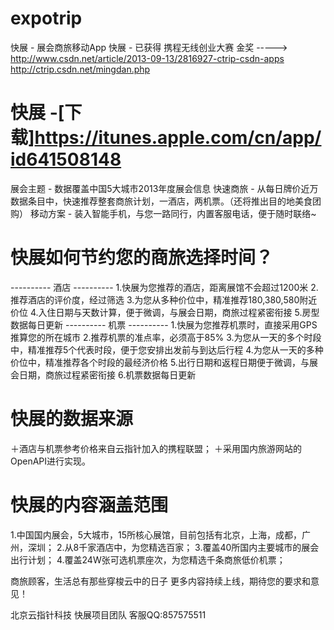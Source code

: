 expotrip
========

快展 - 展会商旅移动App 
快展 - 已获得 携程无线创业大赛 金奖 -----> http://www.csdn.net/article/2013-09-13/2816927-ctrip-csdn-apps
http://ctrip.csdn.net/mingdan.php

快展 -[下载]https://itunes.apple.com/cn/app/id641508148
========================
展会主题 - 数据覆盖中国5大城市2013年度展会信息
快速商旅 - 从每日牌价近万数据条目中，快速推荐整套商旅计划，一酒店，两机票。（还将推出目的地美食团购）
移动方案 - 装入智能手机，与您一路同行，内置客服电话，便于随时联络~



  
快展如何节约您的商旅选择时间？
=========================
---------- 酒店 ----------
1.快展为您推荐的酒店，距离展馆不会超过1200米
2.推荐酒店的评价度，经过筛选
3.为您从多种价位中，精准推荐180,380,580附近价位
4.入住日期与天数计算，便于微调，与展会日期，商旅过程紧密衔接
5.房型数据每日更新
---------- 机票 ----------
1.快展为您推荐机票时，直接采用GPS推算您的所在城市
2.推荐机票的准点率，必须高于85%
3.为您从一天的多个时段中，精准推荐5个代表时段，便于您安排出发前与到达后行程
4.为您从一天的多种价位中，精准推荐各个时段的最经济价格
5.出行日期和返程日期便于微调，与展会日期，商旅过程紧密衔接
6.机票数据每日更新




快展的数据来源
=========================
＋酒店与机票参考价格来自云指针加入的携程联盟；
＋采用国内旅游网站的OpenAPI进行实现。




快展的内容涵盖范围
=========================
1.中国国内展会，5大城市，15所核心展馆，目前包括有北京，上海，成都，广州，深圳；
2.从8千家酒店中，为您精选百家；
3.覆盖40所国内主要城市的展会出行计划；
4.覆盖24W张可选机票座次，为您精选千条商旅低价机票；




商旅顾客，生活总有那些穿梭云中的日子
更多内容持续上线，期待您的要求和意见！

北京云指针科技 快展项目团队
客服QQ:857575511
